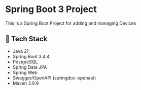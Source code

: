 # Spring Boot 3 Project
This is a Spring Boot Project for adding and managing Devices

## 🔧 Tech Stack
- Java 21
- Spring Boot 3.4.4
- PostgreSQL
- Spring Data JPA
- Spring Web
- Swagger/OpenAPI (springdoc-openapi)
- Maven 3.9.9